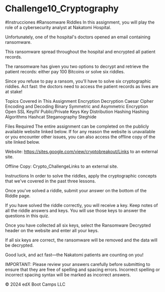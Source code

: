 # Challenge10_Cryptography
#Instrucciones
#Ransomware Riddles
In this assignment, you will play the role of a cybersecurity analyst at Nakatomi Hospital.

Unfortunately, one of the hospital's doctors opened an email containing ransomware.

This ransomware spread throughout the hospital and encrypted all patient records.

The ransomware has given you two options to decrypt and retrieve the patient records: either pay 100 Bitcoins or solve six riddles.

Since you refuse to pay a ransom, you'll have to solve six cryptographic riddles. Act fast: the doctors need to access the patient records as lives are at stake!

Topics Covered in This Assignment
Encryption
Decryption
Caesar Cipher
Encoding and Decoding
Binary
Symmetric and Asymmetric Encryption
Open SSL
Key/IV
Public/Private Keys
Key Distribution
Hashing
Hashing Algorithms
Hashcat
Steganography
Steghide

Files Required
The entire assignment can be completed on the publicly available website linked below. If for any reason the website is unavailable or you encounter other issues, you can also access the offline copy of the site linked below.

Website: https://sites.google.com/view/cryptobreakout/Links to an external site.

Offline Copy: Crypto_ChallengeLinks to an external site.

Instructions
In order to solve the riddles, apply the cryptographic concepts that we've covered in the past three lessons.

Once you've solved a riddle, submit your answer on the bottom of the Riddle page.

If you have solved the riddle correctly, you will receive a key. Keep notes of all the riddle answers and keys. You will use those keys to answer the questions in this quiz.

Once you have collected all six keys, select the Ransomware Decrypted header on the website and enter all your keys.

If all six keys are correct, the ransomware will be removed and the data will be decrypted.

Good luck, and act fast—the Nakatomi patients are counting on you!

IMPORTANT: Please review your answers carefully before submitting to ensure that they are free of spelling and spacing errors. Incorrect spelling or incorrect spacing syntax will be marked as incorrect answers.

© 2024 edX Boot Camps LLC
